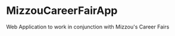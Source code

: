MizzouCareerFairApp
===================

Web Application to work in conjunction with Mizzou's Career Fairs
